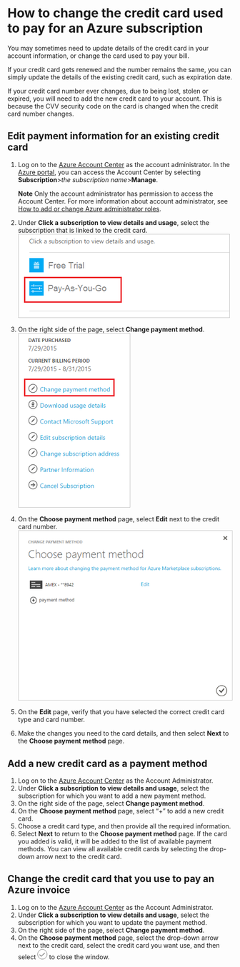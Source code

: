 <properties
	pageTitle="How to change the credit card used to pay for an Azure subscription | Microsoft Azure"
	description="Describes how to How to change the credit card used to pay for an Azure subscription"
	services="billing"
	documentationCenter=""
	authors="genlin"
	manager="jarrettr"
	editor="meerak"
	tags="billing"
	/>

<tags
	ms.service="billing"
	ms.workload="na"
	ms.tgt_pltfrm="na"
	ms.devlang="na"
	ms.topic="article"
	ms.date="05/05/2016"
	ms.author="genli"/>

# How to change the credit card used to pay for an Azure subscription

You may sometimes need to update details of the credit card in your account information, or change the card used to pay your bill.

If your credit card gets renewed and the number remains the same, you can simply update the details of the existing credit card, such as expiration date.

If your credit card number ever changes, due to being lost, stolen or expired, you will need to add the new credit card to your account. This is because the CVV security code on the card is changed when the credit card number changes.

## Edit payment information for an existing credit card
1. Log on to the [Azure Account Center](https://account.windowsazure.com/Subscriptions) as the account administrator. In the [Azure portal](https://portal.azure.com), you can access the Account Center by selecting **Subscription**>*the subscription name*>**Manage**.

	**Note** Only the  account administrator has permission to access the Account Center. For more information about account administrator, see [How to add or change Azure administrator roles](billing-add-change-azure-subscription-administrator.md).

2. Under **Click a subscription to view details and usage**, select the subscription that is linked to the credit card.</br> ![selectsub](./media/billing-how-to-change-credit-card/selectsub.png)
3. On the right side of the page, select **Change payment method**.</br> ![changesub](./media/billing-how-to-change-credit-card/changesub.png)
4. On the **Choose payment method** page, select **Edit** next to the credit card number.</br> ![changesub](./media/billing-how-to-change-credit-card/editcard.png)
5. On the **Edit** page, verify that you have selected the correct credit card type and card number.
6. Make the changes you need to the card details, and then select **Next** to the **Choose payment method** page.

## Add a new credit card as a payment method
1. Log on to the [Azure Account Center](https://account.windowsazure.com/Subscriptions) as the Account Administrator.
2. Under **Click a subscription to view details and usage**, select the subscription for which you want to add a new payment method.
3. On the right side of the page, select **Change payment method**.
4. On the **Choose payment method** page, select “+” to add a new credit card.
5. Choose a credit card type, and then provide all the required information.
6. Select **Next** to return to the **Choose payment method** page. If the card you added is valid, it will be added to the list of available payment methods. You can view all available credit cards by selecting the drop-down arrow next to the credit card.

## Change the credit card that you use to pay an Azure invoice
1. Log on to the [Azure Account Center](https://account.windowsazure.com/Subscriptions) as the Account Administrator.
2. Under **Click a subscription to view details and usage**, select the subscription for which you want to update the payment method.
3. On the right side of the page, select **Change payment method**.
4. On the **Choose payment method** page, select the drop-down arrow next to the credit card, select the credit card you want use, and then select ![checkbutton](./media/billing-how-to-change-credit-card/checkbutton.png) to close the window.
